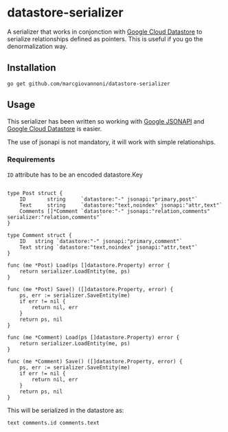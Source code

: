 # datastore-serializer

A serializer that works in conjonction with [Google Cloud Datastore](https://cloud.google.com/datastore/docs/concepts/overview) to serialize relationships defined as pointers. This is useful if you go the denormalization way.

## Installation

```
go get github.com/marcgiovannoni/datastore-serializer
```

## Usage

This serializer has been written so working with [Google JSONAPI](https://github.com/google/jsonapi) and [Google Cloud Datastore](https://cloud.google.com/datastore/docs/concepts/overview) is easier.

The use of jsonapi is not mandatory, it will work with simple relationships.

### Requirements

`ID` attribute has to be an encoded datastore.Key

```golang

type Post struct {
    ID       string     `datastore:"-" jsonapi:"primary,post"`
    Text     string     `datastore:"text,noindex" jsonapi:"attr,text"`
    Comments []*Comment `datastore:"-" jsonapi:"relation,comments" serializer:"relation,comments"`
}

type Comment struct {
    ID   string `datastore:"-" jsonapi:"primary,comment"`
    Text string `datastore:"text,noindex" jsonapi:"attr,text"`
}

func (me *Post) Load(ps []datastore.Property) error {
    return serializer.LoadEntity(me, ps)
}

func (me *Post) Save() ([]datastore.Property, error) {
    ps, err := serializer.SaveEntity(me)
    if err != nil {
        return nil, err
    }
    return ps, nil
}

func (me *Comment) Load(ps []datastore.Property) error {
    return serializer.LoadEntity(me, ps)
}

func (me *Comment) Save() ([]datastore.Property, error) {
    ps, err := serializer.SaveEntity(me)
    if err != nil {
        return nil, err
    }
    return ps, nil
}
```

This will be serialized in the datastore as:

```
text comments.id comments.text
```
